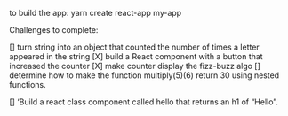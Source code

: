 to build the app: yarn create react-app my-app

Challenges to complete:


[] turn string into an object that counted the number of times a letter appeared in the string
[X] build a React component with a button that increased the counter
[X] make counter display the fizz-buzz algo
[] determine how to make the function multiply(5)(6) return 30 using nested functions.

[] ‘Build a react class component called hello that returns an h1 of “Hello”.